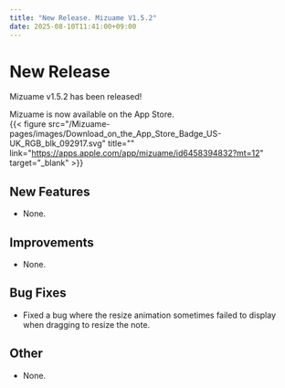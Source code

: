 ```yaml
---
title: "New Release. Mizuame V1.5.2"
date: 2025-08-10T11:41:00+09:00
---
```


# New Release
Mizuame v1.5.2 has been released!

Mizuame is now available on the App Store.  
{{< figure src="/Mizuame-pages/images/Download_on_the_App_Store_Badge_US-UK_RGB_blk_092917.svg" title="" link="https://apps.apple.com/app/mizuame/id6458394832?mt=12" target="_blank" >}}

## New Features
- None.

## Improvements
- None.

## Bug Fixes
- Fixed a bug where the resize animation sometimes failed to display when dragging to resize the note.

## Other
- None.
